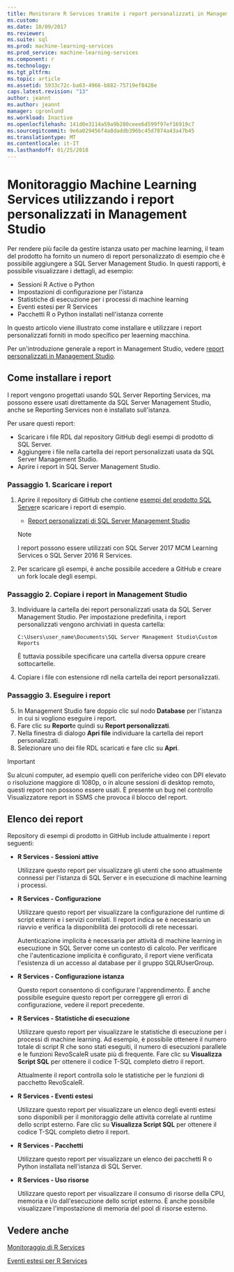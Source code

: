 ```yaml
---
title: Monitorare R Services tramite i report personalizzati in Management Studio | Microsoft Docs
ms.custom: 
ms.date: 10/09/2017
ms.reviewer: 
ms.suite: sql
ms.prod: machine-learning-services
ms.prod_service: machine-learning-services
ms.component: r
ms.technology: 
ms.tgt_pltfrm: 
ms.topic: article
ms.assetid: 5933c72c-ba63-4966-b882-75719ef8428e
caps.latest.revision: "13"
author: jeannt
ms.author: jeannt
manager: cgronlund
ms.workload: Inactive
ms.openlocfilehash: 141d0e3114a59a9b280ceee6d599f97ef16919c7
ms.sourcegitcommit: 9e6a029456f4a8daddb396bc45d7874a43a47b45
ms.translationtype: MT
ms.contentlocale: it-IT
ms.lasthandoff: 01/25/2018
---
```

# <a name="monitor-machine-learning-services-using-custom-reports-in-management-studio"></a>Monitoraggio Machine Learning Services utilizzando i report personalizzati in Management Studio

Per rendere più facile da gestire istanza usato per machine learning, il team del prodotto ha fornito un numero di report personalizzato di esempio che è possibile aggiungere a SQL Server Management Studio. In questi rapporti, è possibile visualizzare i dettagli, ad esempio:

- Sessioni R Active o Python
- Impostazioni di configurazione per l'istanza
- Statistiche di esecuzione per i processi di machine learning
- Eventi estesi per R Services
- Pacchetti R o Python installati nell'istanza corrente

In questo articolo viene illustrato come installare e utilizzare i report personalizzati forniti in modo specifico per leaerning macchina. 

Per un'introduzione generale a report in Management Studio, vedere [report personalizzati in Management Studio](../../ssms/object/custom-reports-in-management-studio.md).

## <a name="how-to-install-the-reports"></a>Come installare i report

I report vengono progettati usando SQL Server Reporting Services, ma possono essere usati direttamente da SQL Server Management Studio, anche se Reporting Services non è installato sull'istanza. 

Per usare questi report:

* Scaricare i file RDL dal repository GitHub degli esempi di prodotto di SQL Server.
* Aggiungere i file nella cartella dei report personalizzati usata da SQL Server Management Studio.
* Aprire i report in SQL Server Management Studio.


### <a name="step-1-download-the-reports"></a>Passaggio 1. Scaricare i report

1. Aprire il repository di GitHub che contiene [esempi del prodotto SQL Server](https://github.com/Microsoft/sql-server-samples)e scaricare i report di esempio. 

    + [Report personalizzati di SQL Server Management Studio](https://github.com/Microsoft/sql-server-samples/tree/master/samples/features/machine-learning-services/ssms-custom-reports)

    > [!NOTE]
    > I report possono essere utilizzati con SQL Server 2017 MCM Learning Services o SQL Server 2016 R Services.

2. Per scaricare gli esempi, è anche possibile accedere a GitHub e creare un fork locale degli esempi. 

### <a name="step-2-copy-the-reports-to-management-studio"></a>Passaggio 2. Copiare i report in Management Studio

3. Individuare la cartella dei report personalizzati usata da SQL Server Management Studio. Per impostazione predefinita, i report personalizzati vengono archiviati in questa cartella:
    
   `C:\Users\user_name\Documents\SQL Server Management Studio\Custom Reports`

   È tuttavia possibile specificare una cartella diversa oppure creare sottocartelle.

4. Copiare i file con estensione rdl nella cartella dei report personalizzati.


### <a name="step-3-run-the-reports"></a>Passaggio 3. Eseguire i report

5. In Management Studio fare doppio clic sul nodo **Database** per l'istanza in cui si vogliono eseguire i report.
6. Fare clic su **Report**e quindi su **Report personalizzati**.
7. Nella finestra di dialogo **Apri file** individuare la cartella dei report personalizzati.
8. Selezionare uno dei file RDL scaricati e fare clic su **Apri**.

> [!IMPORTANT]
> Su alcuni computer, ad esempio quelli con periferiche video con DPI elevato o risoluzione maggiore di 1080p, o in alcune sessioni di desktop remoto, questi report non possono essere usati. È presente un bug nel controllo Visualizzatore report in SSMS che provoca il blocco del report.

## <a name="report-list"></a>Elenco dei report

Repository di esempi di prodotto in GitHub include attualmente i report seguenti:

+ **R Services - Sessioni attive**

  Utilizzare questo report per visualizzare gli utenti che sono attualmente connessi per l'istanza di SQL Server e in esecuzione di machine learning i processi. 
  
+ **R Services - Configurazione**

  Utilizzare questo report per visualizzare la configurazione del runtime di script esterni e i servizi correlati. Il report indica se è necessario un riavvio e verifica la disponibilità dei protocolli di rete necessari. 
  
  Autenticazione implicita è necessaria per attività di machine learning in esecuzione in SQL Server come un contesto di calcolo. Per verificare che l'autenticazione implicita è configurato, il report viene verificata l'esistenza di un accesso al database per il gruppo SQLRUserGroup.

 + **R Services - Configurazione istanza** 

   Questo report consentono di configurare l'apprendimento. È anche possibile eseguire questo report per correggere gli errori di configurazione, vedere il report precedente.
 
+ **R Services - Statistiche di esecuzione**

  Utilizzare questo report per visualizzare le statistiche di esecuzione per i processi di machine learning. Ad esempio, è possibile ottenere il numero totale di script R che sono stati eseguiti, il numero di esecuzioni parallele e le funzioni RevoScaleR usate più di frequente. Fare clic su **Visualizza Script SQL** per ottenere il codice T-SQL completo dietro il report.

  Attualmente il report controlla solo le statistiche per le funzioni di pacchetto RevoScaleR.

+ **R Services - Eventi estesi**

  Utilizzare questo report per visualizzare un elenco degli eventi estesi sono disponibili per il monitoraggio delle attività correlate al runtime dello script esterno. Fare clic su **Visualizza Script SQL** per ottenere il codice T-SQL completo dietro il report.

+ **R Services - Pacchetti**

  Utilizzare questo report per visualizzare un elenco dei pacchetti R o Python installata nell'istanza di SQL Server.

+ **R Services - Uso risorse**

  Utilizzare questo report per visualizzare il consumo di risorse della CPU, memoria e i/o dall'esecuzione dello script esterno. È anche possibile visualizzare l'impostazione di memoria del pool di risorse esterno.

## <a name="see-also"></a>Vedere anche

[Monitoraggio di R Services](../../advanced-analytics/r-services/monitoring-r-services.md)

[Eventi estesi per R Services](../../advanced-analytics/r-services/extended-events-for-sql-server-r-services.md)
